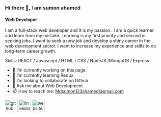 
### Hi there 👋, I am sumon ahamed
#### Web Developer
I am a full-stack web developer and it is my passion . I am a quick learner and learn from my mistake. Learning is my first priority and second is seeking jobs. I want to seek a new job and develop a shiny career in the web development sector. I want to increase my experience and skills to do long-term career growth.

Skills:  REACT / Javascript / HTML / CSS / NodeJS /MongoDB / Express 

- 🔭 I’m currently working on this page. 
- 🌱 I’m currently learning Redux 
- 👯 I’m looking to collaborate on Github 
- 💬 Ask me about Web Development 
- 📫 How to reach me: Mdsumon123ahamed@gmail.com 


[<img src='https://cdn.jsdelivr.net/npm/simple-icons@3.0.1/icons/github.svg' alt='github' height='40'>](https://github.com/https://github.com/sumon132)  [<img src='https://cdn.jsdelivr.net/npm/simple-icons@3.0.1/icons/linkedin.svg' alt='linkedin' height='40'>](https://www.linkedin.com/in/https://www.linkedin.com/in/sumon-ahamed-176262241//)  [<img src='https://cdn.jsdelivr.net/npm/simple-icons@3.0.1/icons/icloud.svg' alt='website' height='40'>](https://my-portfolio-e59f28.netlify.app/)  

